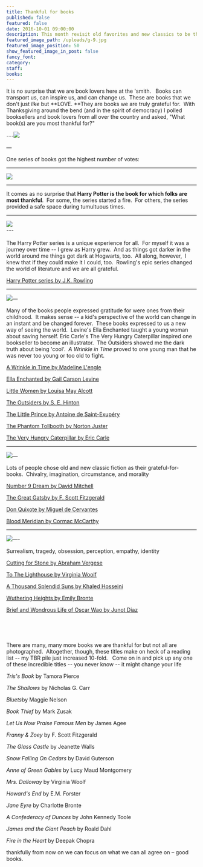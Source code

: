 ```yaml
---
title: Thankful for books
published: false
featured: false
date: 2016-10-01 09:00:00
description: This month revisit old favorites and new classics to be thankful for
featured_image_path: /uploads/g-9.jpg
featured_image_position: 50
show_featured_image_in_post: false
fancy_font:
category:
staff:
books:
---
```



It is no surprise that we are book lovers here at the 'smith. &nbsp; Books can transport us, can inspire us, and can change us.&nbsp; These are books that we don't just *like* but **LOVE.&nbsp;**They are books we are truly grateful for.&nbsp; With Thanksgiving around the bend (and in the spirit of democracy) I polled booksellers and book lovers from all over the country and asked, "What book(s) are you most thankful for?"

---![](/uploads/versions/g-10---x----1395-2093x---.jpg)

—

One series of books got the highest number of votes:

---

![](/uploads/versions/g-12---x----2023-1349x---.jpg)

---

It comes as no surprise that **Harry Potter is the book for which folks are most thankful**.&nbsp; For some, the series started a fire.&nbsp; For others, the series provided a safe space during tumultuous times.&nbsp;

---

![](/uploads/versions/g-11---x----2184-1456x---.jpg)
<br>---
<br>
<br>The Harry Potter series is a unique experience for all.&nbsp; For myself it was a journey over time -- I grew as Harry grew.&nbsp; And as things got darker in the world around me things got dark at Hogwarts, too.&nbsp; All along, however,&nbsp; I knew that if they could make it I could, too.&nbsp; Rowling's epic series changed the world of literature and we are all grateful.

[Harry Potter series by J.K. Rowl](http://www.brooklinebooksmith-shop.com/book/9780590353427)[ing](http://www.brooklinebooksmith-shop.com/book/9780590353427)

---

![](/uploads/versions/g-5---x----1360-1546x---.jpg)—

Many of the books people expressed gratitude for were ones from their childhood.&nbsp; It makes sense -- a kid's perspective of the world can change in an instant and be changed forever.&nbsp; These books expressed to us a new way of seeing the world.&nbsp; Levine's Ella Enchanted taught a young woman about saving herself. Eric Carle's The Very Hungry Caterpillar inspired one bookseller to become an illustrator.&nbsp; The Outsiders showed me the dark truth about being 'cool'.&nbsp; *A Wrinkle in Time* proved to one young man that he was never too young or too old to fight.

[A Wrinkle in Time by Madeline L'engle](http://www.brooklinebooksmith-shop.com/book/9780312367541)

[Ella Enchanted by Gail Carson Levine](http://www.brooklinebooksmith-shop.com/book/9780064407052)

[Little Women by Louisa May Alcott](http://www.brooklinebooksmith-shop.com/book/9780147514011)

[The Outsiders by S. E. Hinton](http://www.brooklinebooksmith-shop.com/book/9780140385724)

[The Little Prince by Antoine de Saint-Exup&eacute;ry](http://www.brooklinebooksmith-shop.com/book/9780156012195)

[The Phantom Tollbooth by Norton Juster](http://www.brooklinebooksmith-shop.com/book/9780394820378)

[The Very Hungry Caterpillar by Eric Carle](http://www.brooklinebooksmith-shop.com/book/9780399226908)

---

![](/uploads/versions/g-1---x----1264-1645x---.jpg)—

Lots of people chose old and new classic fiction as their grateful-for-books.&nbsp; Chivalry, imagination, circumstance, and morality

[Number 9 Dream by David Mitchell](http://www.brooklinebooksmith-shop.com/book/9780812966923)

[The Great Gatsby by F. Scott Fitzgerald](http://www.brooklinebooksmith-shop.com/book/9780743273565)

[Don Quixote by Miguel de Cervantes](http://www.brooklinebooksmith-shop.com/book/9780060934347)

[Blood Meridian by Cormac McCarthy](http://www.brooklinebooksmith-shop.com/book/9780679728757)

---

![](/uploads/versions/g-2---x----1164-1149x---.jpg)—-

Surrealism, tragedy, obsession, perception, empathy, identity

[Cutting for Stone by Abraham Vergese](http://www.brooklinebooksmith-shop.com/book/9780375714368)

[To The Lighthouse by Virginia Woolf](http://www.brooklinebooksmith-shop.com/book/9780156907392)

[A Thousand Splendid Suns by Khaled Hosseini](http://www.brooklinebooksmith-shop.com/book/9781594483851)

[Wuthering Heights by Emily Bronte](http://www.brooklinebooksmith-shop.com/book/9780375756443)

[Brief and Wondrous Life of Oscar Wao by Junot Diaz](http://www.brooklinebooksmith-shop.com/book/9781594483295)

&nbsp;

&nbsp;

There are many, many more books we are thankful for but not all are photographed.&nbsp; Altogether, though, these titles make on heck of a reading list -- my TBR pile just increased 10-fold. &nbsp; Come on in and pick up any one of these incredible titles -- you never know -- it might change your life

*Tris's Book* by Tamora Pierce

*The Shallows* by Nicholas G. Carr

*Bluets*by Maggie Nelson

*Book Thief* by Mark Zusak

*Let Us Now Praise Famous Men* by James Agee

*Franny & Zoey* by F. Scott Fitzgerald

*The Glass Castle* by Jeanette Walls

*Snow Falling On Cedars* by David Guterson

*Anne of Green Gables* by Lucy Maud Montgomery

*Mrs. Dalloway* by Virginia Woolf

*Howard's End* by E.M. Forster

*Jane Eyre* by Charlotte Bronte

*A Confederacy of Dunces* by John Kennedy Toole

*James and the Giant Peach* by Roald Dahl

*Fire in the Heart* by Deepak Chopra

thankfully from now on we can focus on what we can all agree on – good books.